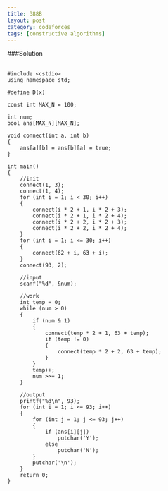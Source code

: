 ```yaml
---
title: 388B
layout: post
category: codeforces
tags: [constructive algorithms]
---
```



###Solution  
<br/>

	#include <cstdio>
	using namespace std;

	#define D(x) 

	const int MAX_N = 100;

	int num;
	bool ans[MAX_N][MAX_N];

	void connect(int a, int b)
	{
		ans[a][b] = ans[b][a] = true;
	}

	int main()
	{
		//init
		connect(1, 3);
		connect(1, 4);
		for (int i = 1; i < 30; i++)
		{
			connect(i * 2 + 1, i * 2 + 3);
			connect(i * 2 + 1, i * 2 + 4);
			connect(i * 2 + 2, i * 2 + 3);
			connect(i * 2 + 2, i * 2 + 4);
		}
		for (int i = 1; i <= 30; i++)
		{
			connect(62 + i, 63 + i);
		}
		connect(93, 2);

		//input
		scanf("%d", &num);

		//work
		int temp = 0;
		while (num > 0)
		{
			if (num & 1)
			{
				connect(temp * 2 + 1, 63 + temp);
				if (temp != 0)
				{
					connect(temp * 2 + 2, 63 + temp);
				}
			}
			temp++;
			num >>= 1;
		}

		//output
		printf("%d\n", 93);
		for (int i = 1; i <= 93; i++)
		{
			for (int j = 1; j <= 93; j++)
			{
				if (ans[i][j])
					putchar('Y');
				else
					putchar('N');
			}
			putchar('\n');
		}
		return 0;
	}


